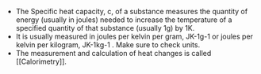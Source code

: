 - The Specific heat capacity, c, of a substance measures the quantity of energy (usually in joules) needed to increase the temperature of a specified quantity of that substance (usually 1g) by 1K.
- It is usually measured in joules per kelvin per gram, JK-1g-1 or joules per kelvin per kilogram, JK-1kg-1 . Make sure to check units.
- The measurement and calculation of heat changes is called [[Calorimetry]].